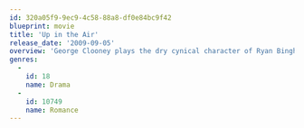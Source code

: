 ```yaml
---
id: 320a05f9-9ec9-4c58-88a8-df0e84bc9f42
blueprint: movie
title: 'Up in the Air'
release_date: '2009-09-05'
overview: 'George Clooney plays the dry cynical character of Ryan Bingham, an executive who specializes in "downsizing". Ryan lives out of his suitcase, traveling the country for the sole purpose terminating unwanted employees day after day. Just as Ryan is about to reach his life-long goal of the ten million mile frequent flyer mark some major changes come his way. Changes that threaten to crack the cold heartless exterior that is Ryan Bingham.'
genres:
  -
    id: 18
    name: Drama
  -
    id: 10749
    name: Romance
---
```

